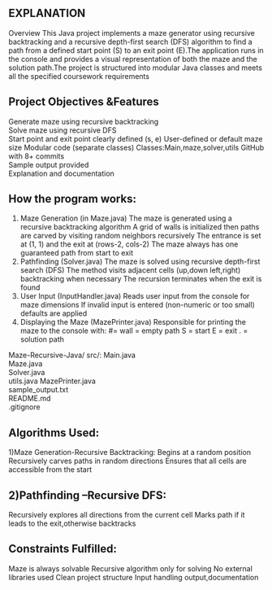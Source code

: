 ## EXPLANATION

Overview
This Java project implements a maze generator using recursive backtracking and a recursive depth-first search (DFS) algorithm to find a path from a defined start point (S) to an exit point (E).The application runs in the console and provides a visual representation of both the maze and the solution path.The project is structured into modular Java classes and meets all the specified coursework requirements

## Project Objectives &Features

Generate maze using recursive backtracking	
Solve maze using recursive DFS	
Start point and exit point clearly defined	(s, e)
User-defined or default maze size 
Modular code (separate classes)	 Classes:Main,maze,solver,utils 
GitHub with 8+ commits	
Sample output provided	
Explanation and documentation

## How the program works:

1. Maze Generation (in Maze.java)
The maze is generated using a recursive backtracking algorithm
A grid of walls is initialized then paths are carved by visiting random neighbors recursively
The entrance is set at (1, 1) and the exit at (rows-2, cols-2)
The maze always has one guaranteed path from start to exit
2. Pathfinding (Solver.java)
The maze is solved using recursive depth-first search (DFS)
The method visits adjacent cells (up,down left,right) backtracking when necessary
The recursion terminates when the exit is found
3. User Input (InputHandler.java)
Reads user input from the console for maze dimensions
If invalid input is entered (non-numeric or too small) defaults are applied
4. Displaying the Maze (MazePrinter.java)
Responsible for printing the maze to the console with:
#= wall
= empty path
S = start
E = exit
. = solution path

Maze-Recursive-Java/
src/:
Main.java          
Maze.java           
Solver.java         
utils.java 
MazePrinter.java    
sample_output.txt    
README.md               
.gitignore    

 ## Algorithms Used:
1)Maze Generation-Recursive Backtracking:
Begins at a random position
Recursively carves paths in random directions
Ensures that all cells are accessible from the start

## 2)Pathfinding –Recursive DFS:
Recursively explores all directions from the current cell
Marks path if it leads to the exit,otherwise backtracks

## Constraints Fulfilled:
Maze is always solvable
Recursive algorithm only for solving
No external libraries used
Clean project structure
Input handling output,documentation















 
